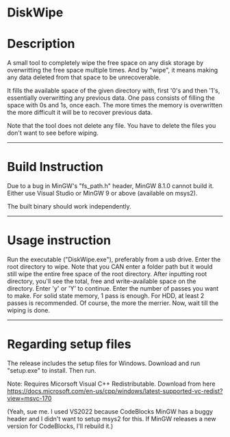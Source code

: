 # DiskWipe

# Description
A small tool to completely wipe the free space on any disk storage by overwritting the free space multiple times.
And by "wipe", it means making any data deleted from that space to be unrecoverable.

It fills the available space of the given directory with, first '0's and then '1's, essentially overwritting any 
previous data. One pass consists of filling the space with 0s and 1s, once each. The more times the memory is 
overwritten the more difficult it will be to recover previous data.

Note that the tool does not delete any file. You have to delete the files you don't want to see before wiping.
_________________________________________________________________________________________________________________

# Build Instruction
Due to a bug in MinGW's "fs_path.h" header, MinGW 8.1.0 cannot build it. Either use Visual Studio or MinGW 9 or 
above (available on msys2).

The built binary should work independently.
_________________________________________________________________________________________________________________

# Usage instruction
Run the executable ("DiskWipe.exe"), preferably from a usb drive. Enter the root directory to wipe. Note that you
CAN enter a folder path but it would still wipe the entire free space of the root directory. After inputting root
directory, you'll see the total, free and write-available space on the directory. Enter 'y' or 'Y' to continue. 
Enter the number of passes you want to make. For solid state memory, 1 pass is enough. For HDD, at least 2 passes
is recommended. Of course, the more the merrier. Now, wait till the wiping is done.
_________________________________________________________________________________________________________________

# Regarding setup files
The release includes the setup files for Windows. Download and run "setup.exe" to install. Then run.

Note: Requires Micorsoft Visual C++ Redistributable.
Download from here https://docs.microsoft.com/en-us/cpp/windows/latest-supported-vc-redist?view=msvc-170

(Yeah, sue me. I used VS2022 because CodeBlocks MinGW has a buggy header and I didn't want to setup msys2 for this. If MinGW 
releases a new version for CodeBlocks, I'll rebuild it.)

